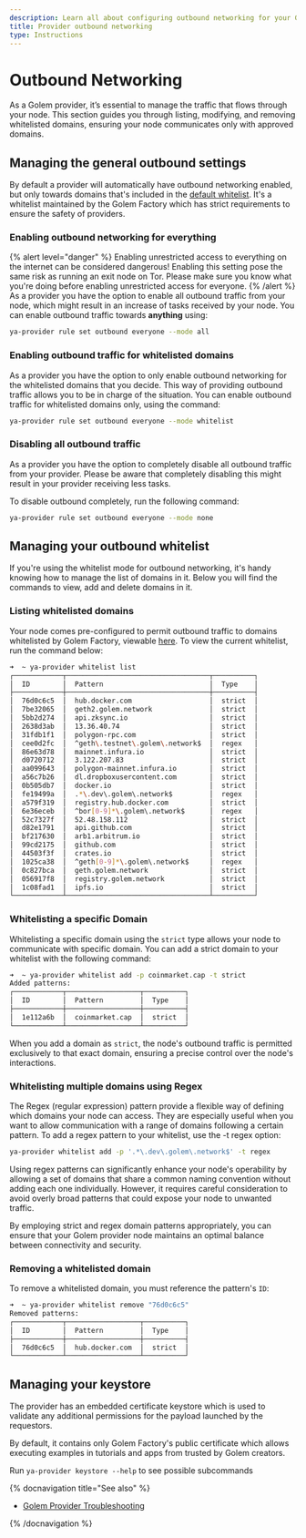 ```yaml
---
description: Learn all about configuring outbound networking for your Golem network provider node. Learn how to view, enable and disable rules for outbound networking.
title: Provider outbound networking
type: Instructions
---
```


# Outbound Networking

As a Golem provider, it’s essential to manage the traffic that flows through your node. This section guides you through listing, modifying, and removing whitelisted domains, ensuring your node communicates only with approved domains.

## Managing the general outbound settings

By default a provider will automatically have outbound networking enabled, but only towards domains that's included in the [default whitelist](https://github.com/golemfactory/ya-installer-resources/tree/main/whitelist). It's a whitelist maintained by the Golem Factory which has strict requirements to ensure the safety of providers.

### Enabling outbound networking for everything

{% alert level="danger" %}
Enabling unrestricted access to everything on the internet can be considered dangerous! Enabling this setting pose the same risk as running an exit node on Tor. Please make sure you know what you're doing before enabling unrestricted access for everyone.
{% /alert %}
As a provider you have the option to enable all outbound traffic from your node, which might result in an increase of tasks received by your node. You can enable outbound traffic towards **anything** using:

```bash
ya-provider rule set outbound everyone --mode all
```

### Enabling outbound traffic for whitelisted domains

As a provider you have the option to only enable outbound networking for the whitelisted domains that you decide. This way of providing outbound traffic allows you to be in charge of the situation. You can enable outbound traffic for whitelisted domains only, using the command:

```bash
ya-provider rule set outbound everyone --mode whitelist
```

### Disabling all outbound traffic

As a provider you have the option to completely disable all outbound traffic from your provider. Please be aware that completely disabling this might result in your provider receiving less tasks.

To disable outbound completely, run the following command:

```bash
ya-provider rule set outbound everyone --mode none
```

## Managing your outbound whitelist

If you're using the whitelist mode for outbound networking, it's handy knowing how to manage the list of domains in it. Below you will find the commands to view, add and delete domains in it.

### Listing whitelisted domains

Your node comes pre-configured to permit outbound traffic to domains whitelisted by Golem Factory, viewable [here](https://github.com/golemfactory/ya-installer-resources/tree/main/whitelist). To view the current whitelist, run the command below:

```bash
➜  ~ ya-provider whitelist list
┌────────────┬───────────────────────────────────┬──────────┐
│  ID        │  Pattern                          │  Type    │
├────────────┼───────────────────────────────────┼──────────┤
│  76d0c6c5  │  hub.docker.com                   │  strict  │
│  7be32065  │  geth2.golem.network              │  strict  │
│  5bb2d274  │  api.zksync.io                    │  strict  │
│  2638d3ab  │  13.36.40.74                      │  strict  │
│  31fdb1f1  │  polygon-rpc.com                  │  strict  │
│  cee0d2fc  │  ^geth\.testnet\.golem\.network$  │  regex   │
│  86e63d78  │  mainnet.infura.io                │  strict  │
│  d0720712  │  3.122.207.83                     │  strict  │
│  aa099643  │  polygon-mainnet.infura.io        │  strict  │
│  a56c7b26  │  dl.dropboxusercontent.com        │  strict  │
│  0b505db7  │  docker.io                        │  strict  │
│  fe19499a  │  .*\.dev\.golem\.network$         │  regex   │
│  a579f319  │  registry.hub.docker.com          │  strict  │
│  6e36eceb  │  ^bor[0-9]*\.golem\.network$      │  regex   │
│  52c7327f  │  52.48.158.112                    │  strict  │
│  d82e1791  │  api.github.com                   │  strict  │
│  bf217630  │  arb1.arbitrum.io                 │  strict  │
│  99cd2175  │  github.com                       │  strict  │
│  44503f3f  │  crates.io                        │  strict  │
│  1025ca38  │  ^geth[0-9]*\.golem\.network$     │  regex   │
│  0c827bca  │  geth.golem.network               │  strict  │
│  056917f8  │  registry.golem.network           │  strict  │
│  1c08fad1  │  ipfs.io                          │  strict  │
└────────────┴───────────────────────────────────┴──────────┘
```

### Whitelisting a specific Domain

Whitelisting a specific domain using the `strict` type allows your node to communicate with specific domain. You can add a strict domain to your whitelist with the following command:

```bash
➜  ~ ya-provider whitelist add -p coinmarket.cap -t strict
Added patterns:
┌────────────┬──────────────────┬──────────┐
│  ID        │  Pattern         │  Type    │
├────────────┼──────────────────┼──────────┤
│  1e112a6b  │  coinmarket.cap  │  strict  │
└────────────┴──────────────────┴──────────┘
```

When you add a domain as `strict`, the node's outbound traffic is permitted exclusively to that exact domain, ensuring a precise control over the node's interactions.

### Whitelisting multiple domains using Regex

The Regex (regular expression) pattern provide a flexible way of defining which domains your node can access. They are especially useful when you want to allow communication with a range of domains following a certain pattern. To add a regex pattern to your whitelist, use the -t regex option:

```bash
ya-provider whitelist add -p '.*\.dev\.golem\.network$' -t regex
```

Using regex patterns can significantly enhance your node's operability by allowing a set of domains that share a common naming convention without adding each one individually. However, it requires careful consideration to avoid overly broad patterns that could expose your node to unwanted traffic.

By employing strict and regex domain patterns appropriately, you can ensure that your Golem provider node maintains an optimal balance between connectivity and security.

### Removing a whitelisted domain

To remove a whitelisted domain, you must reference the pattern's `ID`:

```bash
➜  ~ ya-provider whitelist remove "76d0c6c5"
Removed patterns:
┌────────────┬──────────────────┬──────────┐
│  ID        │  Pattern         │  Type    │
├────────────┼──────────────────┼──────────┤
│  76d0c6c5  │  hub.docker.com  │  strict  │
└────────────┴──────────────────┴──────────┘
```

## Managing your keystore

The provider has an embedded certificate keystore which is used to validate any additional permissions for the payload launched by the requestors.

By default, it contains only Golem Factory's public certificate which allows executing examples in tutorials and apps from trusted by Golem creators.

Run `ya-provider keystore --help` to see possible subcommands

{% docnavigation title="See also" %}

- [Golem Provider Troubleshooting](/docs/troubleshooting/provider)

{% /docnavigation %}
